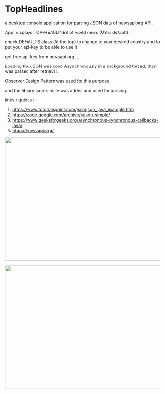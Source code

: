 # TopHeadlines


a desktop console application for parsing JSON data of newsapi.org API.

App. displays TOP-HEADLINES of world news (US is default).


check DEFAULTS class (At the top) to change to your desired country 
and to put your api-key to be able to use it

get free api-key from newsapi.org ... 


Loading the JSON was done Asynchronously in a background thread, then was parsed after retrieval.

Observer Design Pattern was used for this purpose.

and the library json-simple was added and used for parsing.

links / guides :-
1. https://www.tutorialspoint.com/json/json_java_example.htm
2. https://code.google.com/archive/p/json-simple/
3. https://www.geeksforgeeks.org/asynchronous-synchronous-callbacks-java/
4. https://newsapi.org/

<img src="https://user-images.githubusercontent.com/48130426/62246914-59fec280-b3ed-11e9-9f63-ea00d75770dc.png" width=600 height=400/>&emsp;<img src="https://user-images.githubusercontent.com/48130426/62246915-59fec280-b3ed-11e9-9f89-477ef3f43b71.png" width=600 height=400/>
